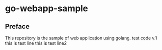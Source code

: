 # go-webapp-sample



## Preface
This repository is the sample of web application using golang.
test code v.1
this is test line
this is test line2

